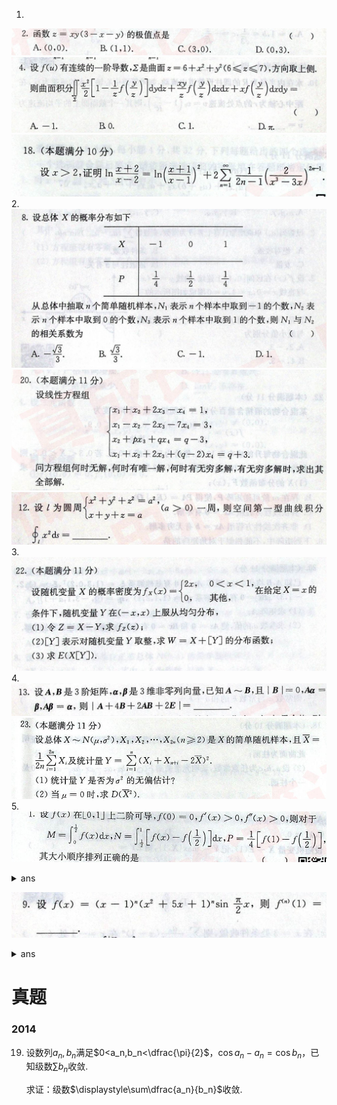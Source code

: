 1. 
![](image/2019-11-18-15-04-21.png)
![](image/2019-11-18-15-03-54.png)
![](image/2019-11-18-15-00-10.png)
2. 
![](image/2019-11-18-14-16-33.png)
![](image/2019-11-18-14-18-57.png)
![](image/2019-11-18-14-19-21.png)
3. 
![](image/2019-11-24-08-43-01.png)
4. 
![](image/2019-11-24-15-58-43.png)
![](image/2019-11-24-16-11-09.png)
5. 
![](image/2019-11-25-14-37-11.png)
<details>
<summary>ans</summary>

$M<N<P$

比大小的问题两种方法：
1. 中值定理
2. 转化成 三角形、正方形等图形的面积
</details>

![](image/2019-11-25-10-58-54.png)
<details>
<summary>ans</summary>

$7^nn!$
</details>


# 真题
### 2014
19. 设数列$a_n,b_n$满足$0<a_n,b_n<\dfrac{\pi}{2}$，$\cos a_n-a_n=\cos b_n$，已知级数$\displaystyle\sum b_n$收敛.   

    求证：级数$\displaystyle\sum\dfrac{a_n}{b_n}$收敛.